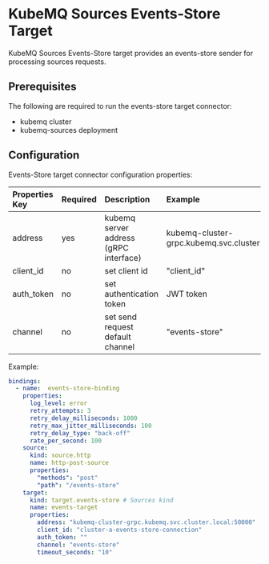 # KubeMQ Sources Events-Store Target

KubeMQ Sources Events-Store target provides an events-store sender for processing sources requests.

## Prerequisites
The following are required to run the events-store target connector:

- kubemq cluster
- kubemq-sources deployment


## Configuration

Events-Store target connector configuration properties:

| Properties Key  | Required | Description                                        | Example                                              |
|:----------------|:---------|:---------------------------------------------------|:-----------------------------------------------------|
| address         | yes      | kubemq server address (gRPC interface)             | kubemq-cluster-grpc.kubemq.svc.cluster.local:50000 |
| client_id       | no       | set client id                                      | "client_id"                                          |
| auth_token      | no       | set authentication token                           | JWT token                                            |
| channel | no       | set send request default channel               |          "events-store"                                            |


Example:

```yaml
bindings:
  - name:  events-store-binding 
    properties: 
      log_level: error
      retry_attempts: 3
      retry_delay_milliseconds: 1000
      retry_max_jitter_milliseconds: 100
      retry_delay_type: "back-off"
      rate_per_second: 100
    source:
      kind: source.http
      name: http-post-source
      properties:
        "methods": "post"
        "path": "/events-store"
    target:
      kind: target.events-store # Sources kind
      name: events-target 
      properties: 
        address: "kubemq-cluster-grpc.kubemq.svc.cluster.local:50000"
        client_id: "cluster-a-events-store-connection"
        auth_token: ""
        channel: "events-store"
        timeout_seconds: "10"
```

